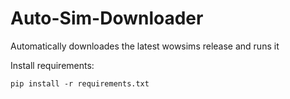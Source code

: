 # Auto-Sim-Downloader
Automatically downloades the latest wowsims release and runs it

Install requirements:
```
pip install -r requirements.txt
```
